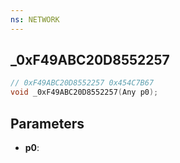```yaml
---
ns: NETWORK
---
```

## _0xF49ABC20D8552257

```c
// 0xF49ABC20D8552257 0x454C7B67
void _0xF49ABC20D8552257(Any p0);
```


## Parameters
* **p0**: 

